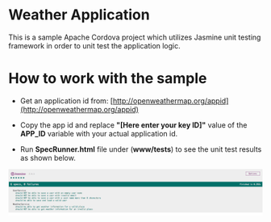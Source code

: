 Weather Application
===
This is a sample Apache Cordova project which utilizes Jasmine unit testing framework in order to unit test the application logic. 

How to work with the sample
===
 * Get an application id from:
[http://openweathermap.org/appid](http://openweathermap.org/appid) 

 * Copy the app id and replace **"[Here enter your key ID]"** value of the **APP_ID** variable with your actual application id.

 * Run **SpecRunner.html** file under (**www/tests**) to see the unit test results as shown below.

![Successful Tests](https://raw.githubusercontent.com/hazems/cordova-js-unit-testing/master/figures/success.png)